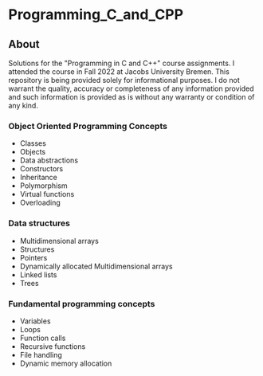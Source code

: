 # Programming_C_and_CPP

## About
Solutions for the "Programming in C and C++" course assignments. I attended the course in Fall 2022 at Jacobs University Bremen. This repository is being provided solely for informational purposes. I do not warrant the quality, accuracy or completeness of any information provided and such information is provided as is without any warranty or condition of any kind.

### Object Oriented Programming Concepts
- Classes
- Objects
- Data abstractions
- Constructors
- Inheritance
- Polymorphism
- Virtual functions
- Overloading

### Data structures
- Multidimensional arrays 
- Structures 
- Pointers
- Dynamically allocated Multidimensional arrays
- Linked lists
- Trees

### Fundamental programming concepts
- Variables
- Loops
- Function calls
- Recursive functions
- File handling 
- Dynamic memory allocation